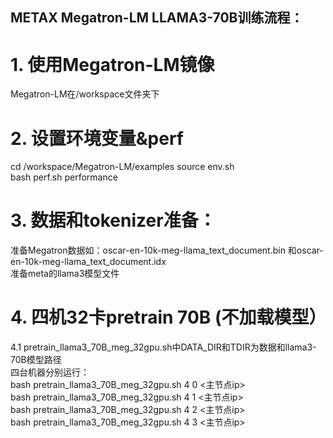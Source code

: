 ## METAX Megatron-LM LLAMA3-70B训练流程：

# 1. 使用Megatron-LM镜像
Megatron-LM在/workspace文件夹下

# 2. 设置环境变量&perf
cd /workspace/Megatron-LM/examples
source env.sh  
bash perf.sh performance

# 3. 数据和tokenizer准备：
准备Megatron数据如：oscar-en-10k-meg-llama_text_document.bin 和oscar-en-10k-meg-llama_text_document.idx  
准备meta的llama3模型文件

# 4. 四机32卡pretrain 70B (不加载模型）
4.1 pretrain_llama3_70B_meg_32gpu.sh中DATA_DIR和TDIR为数据和llama3-70B模型路径  
四台机器分别运行：   
bash pretrain_llama3_70B_meg_32gpu.sh 4 0 <主节点ip>  
bash pretrain_llama3_70B_meg_32gpu.sh 4 1 <主节点ip>  
bash pretrain_llama3_70B_meg_32gpu.sh 4 2 <主节点ip>  
bash pretrain_llama3_70B_meg_32gpu.sh 4 3 <主节点ip>  